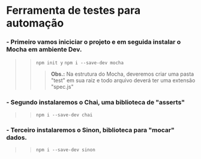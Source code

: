 # Ferramenta de testes para automação

### - Primeiro vamos iniciciar o projeto e em seguida instalar o Mocha em ambiente Dev.
>> `npm init y`
>> `npm i --save-dev mocha`
>>> **Obs.:** Na estrutura do Mocha, deveremos criar uma pasta "test" em sua raiz e todo arquivo deverá ter uma extensão "spec.js"

### - Segundo instalaremos o Chai, uma biblioteca de "asserts"
>> `npm i --save-dev chai`

### - Terceiro instalaremos o Sinon, biblioteca para "mocar" dados.
>> `npm i --save-dev sinon`